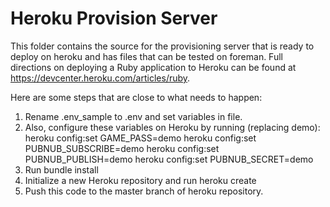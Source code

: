 Heroku Provision Server
=======================
This folder contains the source for the provisioning server that is ready to deploy on heroku and has files that can be tested on foreman. Full directions on deploying a Ruby application to Heroku can be found at https://devcenter.heroku.com/articles/ruby.

Here are some steps that are close to what needs to happen:

1. Rename .env_sample to .env and set variables in file.
2. Also, configure these variables on Heroku by running (replacing demo):
	heroku config:set GAME_PASS=demo
	heroku config:set PUBNUB_SUBSCRIBE=demo
	heroku config:set PUBNUB_PUBLISH=demo
	heroku config:set PUBNUB_SECRET=demo
3. Run 
	bundle install
4. Initialize a new Heroku repository and run
	heroku create
5. Push this code to the master branch of heroku repository.
